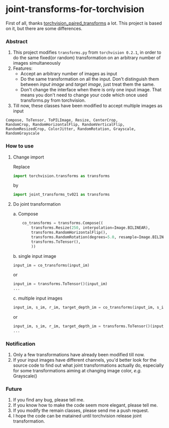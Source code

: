 # joint-transforms-for-torchvision

First of all, thanks [torchvision_paired_transforms](https://github.com/agaldran/torchvision_paired_transforms) a lot. This project is based on it, but there are some differences.

### Abstract
1. This project modifies ```transforms.py``` from ```torchvision 0.2.1```, in order to do the same fixed(or random) transformation on an arbitrary number of images simultaneously
1. Features:
    * Accept an arbitrary number of images as input
    * Do the same transformation on all the input. Don't distinguish them between *input image* and *target image*, just treat them the same.
    * Don't change the interface when there is only one input image. That means you don't need to change your code which once used transforms.py from torchvision.
1. Till now, these classes have been modified to accept multiple images as input
```
Compose, ToTensor, ToPILImage, Resize, CenterCrop, 
RandomCrop, RandomHorizontalFlip, RandomVerticalFlip, RandomResizedCrop, ColorJitter, RandomRotation, Grayscale, RandomGrayscale
```

### How to use
1. Change import

    Replace
    ```python
    import torchvision.transforms as transforms
    ```
    by
    ```python
    import joint_transforms_tv021 as transforms
    ```
2. Do joint transformation
    
    a. Compose
    
    ```python
        co_transforms = transforms.Compose((
            transforms.Resize(250, interpolation=Image.BILINEAR),
            transforms.RandomHorizontalFlip(),
            transforms.RandomRotation(degrees=5.0, resample=Image.BILINEAR),
            transforms.ToTensor(),
            ))
    ```
        
    b. single input image
        
        
    ```python
    input_im = co_transforms(input_im)
    ```
    or
    ```python
    input_im = transforms.ToTensor()(input_im)
    ...
    ```
        
    c. multiple input images

    ```python
    input_im, s_im, r_im, target_depth_im = co_transforms(input_im, s_im, r_im, target_depth_im)
    ```
    or
    ```python
    input_im, s_im, r_im, target_depth_im = transforms.ToTensor()(input_im, s_im, r_im, target_depth_im)
    ...
    ```

### Notification
1. Only a few transformations have already been modified till now.
1. If your input images have different channels, you'd better look for the source code to find out what joint transformations actually do, especially for some transformations aiming at changing image color, *e.g.*  Grayscale()

### Future
1. If you find any bug, please tell me.
1. If you know how to make the code seem more elegant, please tell me.
1. If you modify the remain classes, please send me a push request.
1. I hope the code can be matained until torchvision release joint transformation.




